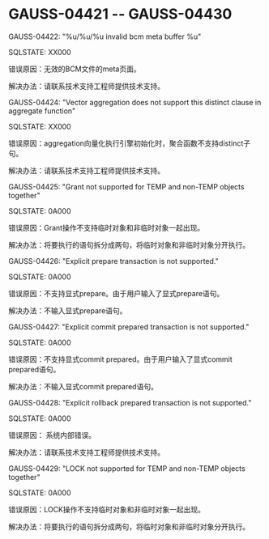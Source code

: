 # GAUSS-04421 -- GAUSS-04430<a name="ZH-CN_TOPIC_0302073429"></a>

GAUSS-04422: "%u/%u/%u invalid bcm meta buffer %u"

SQLSTATE: XX000

错误原因：无效的BCM文件的meta页面。

解决办法：请联系技术支持工程师提供技术支持。

GAUSS-04424: "Vector aggregation does not support this distinct clause in aggregate function"

SQLSTATE: XX000

错误原因：aggregation向量化执行引擎初始化时，聚合函数不支持distinct子句。

解决办法：请联系技术支持工程师提供技术支持。

GAUSS-04425: "Grant not supported for TEMP and non-TEMP objects together"

SQLSTATE: 0A000

错误原因：Grant操作不支持临时对象和非临时对象一起出现。

解决办法：将要执行的语句拆分成两句，将临时对象和非临时对象分开执行。

GAUSS-04426: "Explicit prepare transaction is not supported."

SQLSTATE: 0A000

错误原因：不支持显式prepare。由于用户输入了显式prepare语句。

解决办法：不输入显式prepare语句。

GAUSS-04427: "Explicit commit prepared transaction is not supported."

SQLSTATE: 0A000

错误原因：不支持显式commit prepared。由于用户输入了显式commit prepared语句。

解决办法：不输入显式commit prepared语句。

GAUSS-04428: "Explicit rollback prepared transaction is not supported."

SQLSTATE: 0A000

错误原因： 系统内部错误。

解决办法：请联系技术支持工程师提供技术支持。

GAUSS-04429: "LOCK not supported for TEMP and non-TEMP objects together"

SQLSTATE: 0A000

错误原因：LOCK操作不支持临时对象和非临时对象一起出现。

解决办法：将要执行的语句拆分成两句，将临时对象和非临时对象分开执行。
